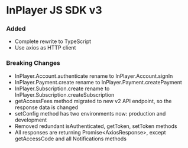 # InPlayer JS SDK v3

### Added

- Complete rewrite to TypeScript
- Use axios as HTTP client

### Breaking Changes

- InPlayer.Account.authenticate rename to InPlayer.Account.signIn
- InPlayer.Payment.create rename to InPlayer.Payment.createPayment
- InPlayer.Subscription.create rename to InPlayer.Subscription.createSubscription
- getAccessFees method migrated to new v2 API endpoint, so the response data is changed
- setConfig method has two environments now: production and development
- Removed redundant isAuthenticated, getToken, setToken methods
- All responses are returning Promise<AxiosResponse<DataType>>, except getAccessCode and all Notifications methods
